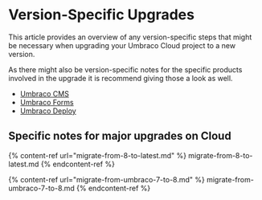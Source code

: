 # Version-Specific Upgrades

This article provides an overview of any version-specific steps that might be necessary when upgrading your Umbraco Cloud project to a new version.

As there might also be version-specific notes for the specific products involved in the upgrade it is recommend giving those a look as well.

* [Umbraco CMS](https://docs.umbraco.com/umbraco-cms/fundamentals/setup/upgrading/version-specific)
* [Umbraco Forms](https://docs.umbraco.com/umbraco-forms/installation/version-specific)
* [Umbraco Deploy](https://docs.umbraco.com/umbraco-deploy/upgrading/version-specific)

## Specific notes for major upgrades on Cloud

{% content-ref url="migrate-from-8-to-latest.md" %} migrate-from-8-to-latest.md {% endcontent-ref %}

{% content-ref url="migrate-from-umbraco-7-to-8.md" %} migrate-from-umbraco-7-to-8.md {% endcontent-ref %}
